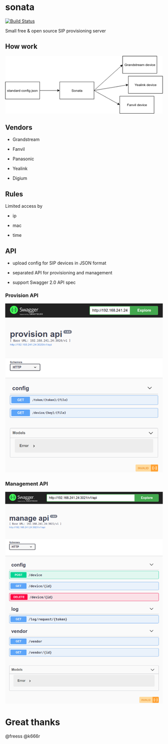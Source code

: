 # sonata

[![Build Status](https://travis-ci.org/antirek/sonata.svg?branch=master)](https://travis-ci.org/antirek/sonata)

Small free & open source SIP provisioning server


## How work

![](images/scheme.png)


## Vendors

- Grandstream

- Fanvil

- Panasonic

- Yealink

- Digium


## Rules

Limited access by

- ip

- mac

- time

## API

- upload config for SIP devices in JSON format

- separated API for provisioning and management

- support Swagger 2.0 API spec

### Provision API

![](images/api_provision.png)

### Management API

![](images/api_manage.png)


# Great thanks 

@freess @k666r